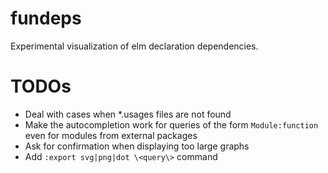 # fundeps

Experimental visualization of elm declaration dependencies.

# TODOs
* Deal with cases when \*.usages files are not found
* Make the autocompletion work for queries of the form `Module:function` even for modules from external packages
* Ask for confirmation when displaying too large graphs
* Add `:export svg|png|dot \<query\>` command
